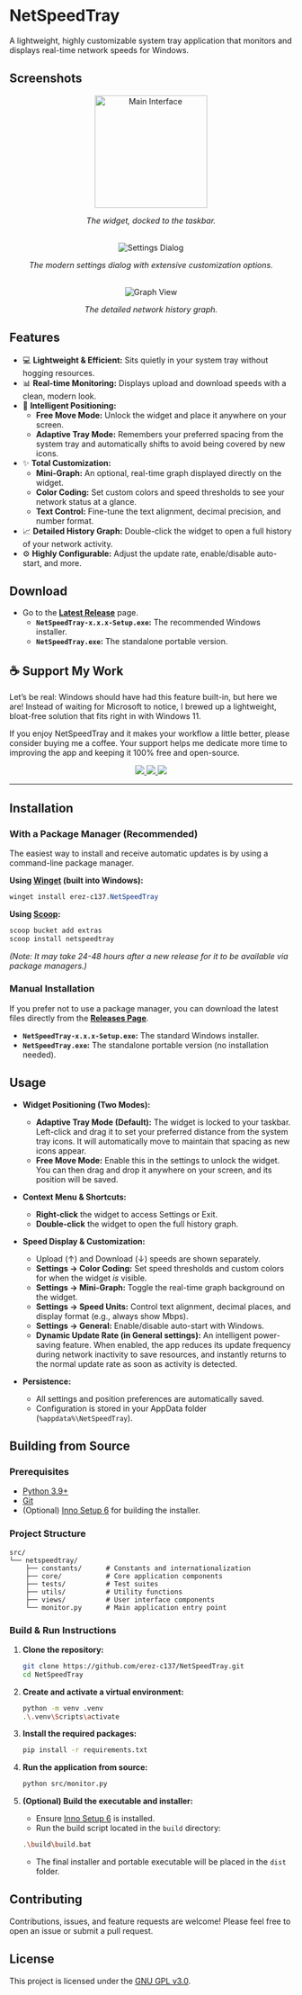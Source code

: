 # NetSpeedTray

A lightweight, highly customizable system tray application that monitors and displays real-time network speeds for Windows.

## Screenshots

<div align="center">
  <img src="screenshots/main_new_105b.png" alt="Main Interface" width="200"/><br/>
  <p><em>The widget, docked to the taskbar.</em></p>
</div>
<br>
<div align="center">
  <img src="screenshots/settings_1.0.5b2.png" alt="Settings Dialog"/><br/>
  <p><em>The modern settings dialog with extensive customization options.</em></p>
</div>
<br>
<div align="center">
  <img src="screenshots/main_graph_1.0.5b1.png" alt="Graph View"/><br/>
  <p><em>The detailed network history graph.</em></p>
</div>

## Features

- 💻 **Lightweight & Efficient:** Sits quietly in your system tray without hogging resources.
- 📊 **Real-time Monitoring:** Displays upload and download speeds with a clean, modern look.
- 🚀 **Intelligent Positioning:**
  - **Free Move Mode:** Unlock the widget and place it anywhere on your screen.
  - **Adaptive Tray Mode:** Remembers your preferred spacing from the system tray and automatically shifts to avoid being covered by new icons.
- ✨ **Total Customization:**
  - **Mini-Graph:** An optional, real-time graph displayed directly on the widget.
  - **Color Coding:** Set custom colors and speed thresholds to see your network status at a glance.
  - **Text Control:** Fine-tune the text alignment, decimal precision, and number format.
- 📈 **Detailed History Graph:** Double-click the widget to open a full history of your network activity.
- ⚙️ **Highly Configurable:** Adjust the update rate, enable/disable auto-start, and more.

## Download

- Go to the [**Latest Release**](https://github.com/erez-c137/NetSpeedTray/releases/latest) page.
  - **`NetSpeedTray-x.x.x-Setup.exe`:** The recommended Windows installer.
  - **`NetSpeedTray.exe`:** The standalone portable version.

## ☕ Support My Work

Let’s be real: Windows should have had this feature built-in, but here we are! Instead of waiting for Microsoft to notice, I brewed up a lightweight, bloat-free solution that fits right in with Windows 11.

If you enjoy NetSpeedTray and it makes your workflow a little better, please consider buying me a coffee. Your support helps me dedicate more time to improving the app and keeping it 100% free and open-source.

<p align="center">
  <a href="https://github.com/sponsors/erez-c137">
    <img src="https://img.shields.io/badge/GitHub%20Sponsors-Support%20Me-white?style=for-the-badge&logo=githubsponsors">
  </a>
   
  <a href="https://ko-fi.com/erezc137">
    <img src="https://img.shields.io/badge/Ko--fi-Buy%20me%20a%20coffee-29abe0?style=for-the-badge&logo=ko-fi&logoColor=white">
  </a>
   
  <a href="https://buymeacoffee.com/erez.c137">
    <img src="https://img.shields.io/badge/Buy%20Me%20a%20Coffee-Support%20Me-yellow?style=for-the-badge&logo=buy-me-a-coffee">
  </a>
</p>

---

## Installation

### With a Package Manager (Recommended)

The easiest way to install and receive automatic updates is by using a command-line package manager.

**Using [Winget](https://docs.microsoft.com/en-us/windows/package-manager/winget/) (built into Windows):**

```powershell
winget install erez-c137.NetSpeedTray
```

**Using [Scoop](https://scoop.sh/):**

```powershell
scoop bucket add extras
scoop install netspeedtray
```

_(Note: It may take 24-48 hours after a new release for it to be available via package managers.)_

### Manual Installation

If you prefer not to use a package manager, you can download the latest files directly from the [**Releases Page**](https://github.com/erez-c137/NetSpeedTray/releases/latest).

- **`NetSpeedTray-x.x.x-Setup.exe`:** The standard Windows installer.
- **`NetSpeedTray.exe`:** The standalone portable version (no installation needed).

## Usage

- **Widget Positioning (Two Modes):**

  - **Adaptive Tray Mode (Default):** The widget is locked to your taskbar. Left-click and drag it to set your preferred distance from the system tray icons. It will automatically move to maintain that spacing as new icons appear.
  - **Free Move Mode:** Enable this in the settings to unlock the widget. You can then drag and drop it anywhere on your screen, and its position will be saved.

- **Context Menu & Shortcuts:**

  - **Right-click** the widget to access Settings or Exit.
  - **Double-click** the widget to open the full history graph.

- **Speed Display & Customization:**

  - Upload (↑) and Download (↓) speeds are shown separately.
  - **Settings -> Color Coding:** Set speed thresholds and custom colors for when the widget _is_ visible.
  - **Settings -> Mini-Graph:** Toggle the real-time graph background on the widget.
  - **Settings -> Speed Units:** Control text alignment, decimal places, and display format (e.g., always show Mbps).
  - **Settings -> General:** Enable/disable auto-start with Windows.
  - **Dynamic Update Rate (in General settings):** An intelligent power-saving feature. When enabled, the app reduces its update frequency during network inactivity to save resources, and instantly returns to the normal update rate as soon as activity is detected.

- **Persistence:**
  - All settings and position preferences are automatically saved.
  - Configuration is stored in your AppData folder (`%appdata%\NetSpeedTray`).

## Building from Source

### Prerequisites

- [Python 3.9+](https://www.python.org/downloads/)
- [Git](https://git-scm.com/downloads/)
- (Optional) [Inno Setup 6](https://jrsoftware.org/isinfo.php) for building the installer.

### Project Structure

```
src/
└── netspeedtray/
    ├── constants/      # Constants and internationalization
    ├── core/           # Core application components
    ├── tests/          # Test suites
    ├── utils/          # Utility functions
    ├── views/          # User interface components
    └── monitor.py      # Main application entry point
```

### Build & Run Instructions

1.  **Clone the repository:**

    ```bash
    git clone https://github.com/erez-c137/NetSpeedTray.git
    cd NetSpeedTray
    ```

2.  **Create and activate a virtual environment:**

    ```bash
    python -m venv .venv
    .\.venv\Scripts\activate
    ```

3.  **Install the required packages:**

    ```bash
    pip install -r requirements.txt
    ```

4.  **Run the application from source:**

    ```bash
    python src/monitor.py
    ```

5.  **(Optional) Build the executable and installer:**
    - Ensure [Inno Setup 6](https://jrsoftware.org/isinfo.php) is installed.
    - Run the build script located in the `build` directory:
    ```bash
    .\build\build.bat
    ```
    - The final installer and portable executable will be placed in the `dist` folder.

## Contributing

Contributions, issues, and feature requests are welcome! Please feel free to open an issue or submit a pull request.

## License

This project is licensed under the [GNU GPL v3.0](LICENSE).
